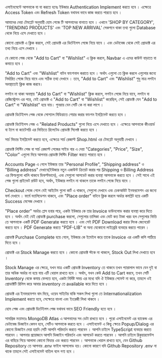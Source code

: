 এসাইনমেন্টে আপনাকে যা যা করতে হবেঃ
ইউজার Authentication Implement করতে হবে । এক্ষেত্রে Access Token এবং Refresh Token যথাযথ ভাবে কাজ করতে পারতে হবে ।

আমাদের দেয়া টেমপ্লেট অনুযায়ী হোম পেজে টি আপনাদের বানাতে হবে । এখানে 'SHOP BY CATEGORY', 'TRENDING PRODUCTS' এবং 'TOP NEW ARRIVAL' সেকশনে থাকা তথ্য গুলো Database থেকে নিয়ে এসে দেখাতে হবে ।

কোনো প্রোডাক্ট এ ক্লিক করলে, সেই প্রোডাক্ট এর ডিটেইলস পেজে নিয়ে যাবে । এবং ডেটাবেজ থেকে সেই প্রোডাক্ট এর তথ্য নিয়ে এসে দেখাবে ।

যে কোনো পেজ থেকে "Add to Cart" বা "Wishlist" এ ক্লিক করলে, Navbar এ এদের কাউন্ট বাড়াতে বা কমাতে হবে ।

"Add to Cart" এবং "Wishlist" বাটন ফাংশনাল করাতে হবে । অর্থাৎ এগুলো তে ক্লিক করলে এগুলোর জন্যে নির্ধারিত পেজে নিয়ে যাবে এবং সঠিক তথ্য দেখাবে । তবে, "Add to Cart" এবং "Wishlist" শুধু মাত্র লগইন অবস্থাতেই ক্লিক কাজ করবে।

লগইন না থাকা অবস্থায় "Add to Cart" বা "Wishlist" ক্লিক করলে, লগইন পেজে নিয়ে যাবে, লগইন বা রেজিস্ট্রেশন এর পরে, যেই প্রোডাক্ট এ "Add to Cart" বা "Wishlist" করেছিল, সেই প্রোডাক্ট যেন "Add to Cart" বা "Wishlist" হয়ে যায়। পুনরায় যেন সেটি কে না করা লাগে ।

প্রোডাক্ট ডিটেইলস পেজ থেকে সোশ্যাল মিডিয়াতে শেয়ার করার ফাংশন ইমপ্লিমেন্ট করতে হবে ।

প্রোডাক্ট ডিটেইলস পেজ এ "Related Products" গুলো নিয়ে এসে দেখাতে হবে । এক্ষেত্রে আপনাকে কীওয়ার্ড বা ট্যাগ বা ক্যাটেগরি এর ভিত্তিতে রিলেটেড প্রোডাক্ট সিলেক্ট করতে হবে ।

সার্চ ফিচার ইমপ্লিমেন্ট করতে হবে, এক্ষেত্রে সার্চ রেজাল্ট Shop.html এর টেমপ্লেট অনুযায়ী দেখাবে ।

প্রোডাক্ট লিস্টিং পেজ বা সার্চ রেজাল্ট পেজের সাইড বার এ দেয়া "Categories", "Price", "Size", "Color" এগুলো দিয়ে আপনার প্রোডাক্ট লিস্টিং Filter করতে পারতে হবে ।

Accounts Page এ গেলে ইউজার তার "Personal Profile", "Shipping address" ও "Billing address" দেখাবে(ইউজার নতুন একাউন্ট ক্রিয়েট করার পর Shipping ও Billing Address এর ফিল্ডগুলো খালি থাকবে ডিফল্টভাবে), এবং সেগুলো আপডেট করার ব্যবস্থা আপনাকে করতে হবে । সেই সাথে এই পেজ গুলো প্রাইভেট রাউট হবে, অর্থাৎ, ইউজার লগইন না থাকলে তাকে লগইন পেজে নিয়ে যাবে ।

Checkout পেজে গেলে যেই আইটেম গুলো কার্ট এ থাকবে, সেগুলো দেখাবে এবং চেকআউট ইনফরমেশন এর জন্যে ফর্ম দেখাবে । ফর্মে ভ্যালিডেশন থাকবে, এবং "Place order" বাটনে ক্লিক করলে অর্ডার কমপ্লিট হয়ে একটি Success মেসেজ দেখাবে ।

"Place order" অর্ডার প্লেস হবার পরে, একটা ইউজার কে তার Invoice ডাউনলোড করার ব্যবস্থা করে দিতে হবে । অর্থাৎ যেই যেই প্রোডাক্ট purchase করলো, সেগুলোর তালিকা এবং মোট কত টাকা খরচ হল সেগুলোর ভিত্তি তে আপনাকে একটি PDF Generate করতে হবে । এবং সেই PDF Download করার লিংক জেনেরেট করতে হবে । PDF Generate করতে "PDF-LIB" বা অন্য যেকোনো লাইব্রেরি ব্যবহার করতে পারেন ।

প্রোডাক্ট Purchase Complete হয়ে গেলে, ইউজার কে ইমেইল করে তাকে Invoice এর একটি কপি পাঠিয়ে দিতে হবে ।

প্রোডাক্ট এর Stock Manage করতে হবে । কোনো প্রোডাক্ট স্টকে না থাকলে, Stock Out লিখা দেখাতে হবে ।

Stock Manage এর ক্ষেত্রে, যখন মাত্র একটি প্রোডাক্ট Inventory তে থাকবে তখন প্যারালাল ভাবে যেন দুই বা তার অধিক অর্ডার না হয়ে যায় এটি খেয়াল রাখতে হবে । অর্থাৎ, যখন কেউ Add to Cart করবে, তখন সেটি Inventory থেকে কমায় ফেলতে হবে, একটা নির্দিষ্ট সময় এর মধ্যে যদি ঐ ইউজার পেমেন্ট না করে, তাহলে ওই প্রোডাক্টটি রিলিস করে আবার inventory তে available করে দিতে হবে ।

প্রোডাক্ট এর ইনফরমেশন বাদ দিয়ে, ওয়েব সাইটের বাকি সকল লিখা গুলো তে Internationalization Implement করতে হবে, সেক্ষেত্রে বাংলা এবং ইংরেজী লিখা থাকবে ।

হোম পেজ এবং প্রোডাক্ট ডিটেইলস পেজ যথাযথ ভাবে SEO Friendly হতে হবে ।

সামগ্রিক মতামতঃ
MongoDB Atlas এ আপনাদের সব ডেটা রাখতে হবে ।
পুরো এসাইনমেন্ট এর ব্যাকেন্ড এর ডেটাবেজ ডিজাইন কেমন হবে, সেটিও আপনাকে করতে হবে ।
এসাইনমেন্ট এ কিছু ক্ষেত্রে Popup/Dialog এর কোনো ডিজাইন দেয়া হয়নি সেটি আপনি পরিবর্তন করতে পারবেন ।
আপনি চাইলে TypeScript ব্যবহার করতে পারবেন ।
আপনার প্রয়োজনে আপনি ডিজাইন পরিবর্তন এবং আপডেট করতে পারবেন ।
আপনি চাইলে রিকুয়ারমেন্টস এর বাহিরে গিয়ে আলাদা কোনো ফিচার এড করতে পারবেন ।
আপনাকে খেয়াল রাখতে হবে, যেন Github Repository তে আপনার .env ফাইল আপলোড হয়। কোনো কারণে যদি Github Repository .env না থাকে তাহলে সেই এসাইনমেন্ট বাতিল বলে গণ্য হবে ।
